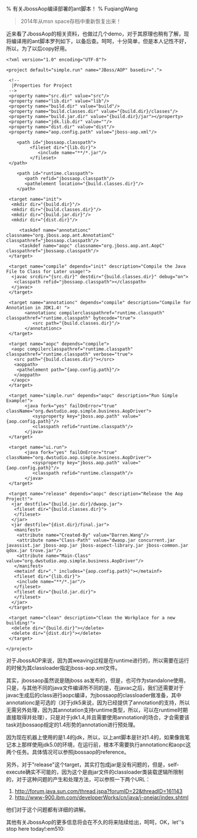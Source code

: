 % 有关JbossAop编译部署的ant脚本！
% FuqiangWang

> 2014年从msn space存档中重新恢复出来！

近来看了JbossAop的相关资料，也做过几个demo，对于其原理也稍有了解，现将编译用的ant脚本罗列如下，以备后查。呵呵，十分简单，但是本人记性不好，所以，为了以后copy好用。

~~~~~~~ {.xml}
<?xml version="1.0" encoding="UTF-8"?>

<project default="simple.run" name="JBoss/AOP" basedir=".">
 
 <!--
  |Properties for Project
 -->
 <property name="src.dir" value="src"/>
 <property name="lib.dir" value="lib"/>
 <property name="build.dir" value="build"/>
 <property name="build.classes.dir" value="{build.dir}/classes"/>
 <property name="build.jar.dir" value="{build.dir}/jar"></property>
 <property name="jdk.lib.dir" value=""/>
 <property name="dist.dir" value="dist"/>
 <property name="aop.config.path" value="jboss-aop.xml"/>
 
    <path id="jbossaop.classpath">
         <fileset dir="{lib.dir}">
            <include name="**/*.jar"/>
         </fileset>
 </path>
 
    <path id="runtime.classpath">
       <path refid="jbossaop.classpath"/>
       <pathelement location="{build.classes.dir}"/>
    </path>
 
 <target name="init">
  <mkdir dir="{build.dir}"/>
  <mkdir dir="{build.classes.dir}"/>
  <mkdir dir="{build.jar.dir}"/>
  <mkdir dir="{dist.dir}"/>
  
     <taskdef name="annotationc" classname="org.jboss.aop.ant.AnnotationC" classpathref="jbossaop.classpath"/>
     <taskdef name="aopc" classname="org.jboss.aop.ant.AopC" classpathref="jbossaop.classpath"/>
 </target>

 <target name="compile" depends="init" description="Compile the Java File to Class for Later usage!">
  <javac srcdir="{src.dir}" destdir="{build.classes.dir}" debug="on">
   <classpath refid="jbossaop.classpath"></classpath>
  </javac>
 </target>
 
 <target name="annotationc" depends="compile" description="Compile for Annotation in JDK1.4! ">
       <annotationc compilerclasspathref="runtime.classpath" classpathref="runtime.classpath" bytecode="true">
          <src path="{build.classes.dir}"/>
       </annotationc>
 </target>
 
 <target name="aopc" depends="compile">
  <aopc compilerclasspathref="runtime.classpath" classpathref="runtime.classpath" verbose="true">
   <src path="{build.classes.dir}"></src>
   <aoppath>
    <pathelement path="{aop.config.path}"/>
   </aoppath>
  </aopc>
 </target>
 
 <target name="simple.run" depends="aopc" description="Run Simple Example!">
       <java fork="yes" failOnError="true" className="org.dwstudio.aop.simple.business.AopDriver">
          <sysproperty key="jboss.aop.path" value="{aop.config.path}"/>
          <classpath refid="runtime.classpath"/>
       </java>
 </target>
 
 <target name="ui.run">
       <java fork="yes" failOnError="true" className="org.dwstudio.aop.simple.business.AopDriver">
          <sysproperty key="jboss.aop.path" value="{aop.config.path}"/>
          <classpath refid="runtime.classpath"/>
       </java>
 </target>
 
 <target name="release" depends="aopc" description="Release the Aop Project!">
  <jar destfile="{build.jar.dir}/dwaop.jar">
   <fileset dir="{build.classes.dir}">
   </fileset>
  </jar>
  <jar destfile="{dist.dir}/final.jar">
   <manifest>
    <attribute name="Created-By" value="Darren.Wang"/>
    <attribute name="Class-Path" value="dwaop.jar concurrent.jar javassist.jar jboss-aop.jar jboss-aspect-library.jar jboss-common.jar qdox.jar trove.jar"/>
    <attribute name="Main-Class" value="org.dwstudio.aop.simple.business.AopDriver"/>
   </manifest>
   <metainf dir="." includes="{aop.config.path}"></metainf>
   <fileset dir="{lib.dir}">
    <include name="**/*.jar"/>
   </fileset>
   <fileset dir="{build.jar.dir}">
   </fileset>
  </jar>
 </target>
 
 <target name="clean" description="Clean the Workplace for a new building!">
  <delete dir="{build.dir}"></delete>
  <delete dir="{dist.dir}"></delete>
 </target>

</project>
~~~~~~~

对于JbossAOP来说，因为其weaving过程是在runtime进行的，所以需要在运行的时候为其classloader指定jboss-aop.xml文件。

其实，jbossaop虽然说是随jboss as发布的，但是，也可作为standalone使用，只是，与其他不同的java文件编译所不同的是，在javac之后，我们还需要对于javac生成后的class进行aopc编译，为jbossaop的classloader做准备，其中annotationc是可选的（对于jdk5来说，因为已经提供了annotation的支持，所以无需另外处理，因为其annotation支持runtime类型，所以，可以在runtime时期直接取得并处理），只是对于jdk1.4,并且需要使用annotation的场合，才会需要该task对jbossaop规定的1.4形势的annotation进行预处理。

因为现在机器上使用的是1.4的jdk，所以，以上ant脚本是针对1.4的，如果像我笔记本上那样使用jdk5.0的环境，在运行前，根本不需要执行annotationc和aopc这两个任务。具体情况可以参照jbossaop的reference。

另外，对于"release"这个target，其实打包成jar是没有问题的，但是，self-execute确实不可能的，因为这个是由jar文件的classloader类装载逻辑所限制的，对于这种问题的产生和处理方法，可以参照一下两个URL：

1. http://forum.java.sun.com/thread.jspa?forumID=22&threadID=161143
2. http://www-900.ibm.com/developerWorks/cn/java/j-onejar/index.shtml

他们对于这个问题都有详细的讲解。

其他有关JbossAop的更多信息将会在不久的将来陆续给出，呵呵，OK，let''s stop here today!:em510: